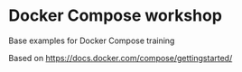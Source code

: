 # Docker Compose workshop

Base examples for Docker Compose training

Based on https://docs.docker.com/compose/gettingstarted/
